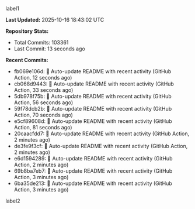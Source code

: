 
label1 
<!-- ACTIVITY_START -->
**Last Updated:** 2025-10-16 18:43:02 UTC

**Repository Stats:**
- Total Commits: 103361
- Last Commit: 13 seconds ago

**Recent Commits:**
- fb069e106d: 🤖 Auto-update README with recent activity (GitHub Action, 12 seconds ago)
- cb068d9443: 🤖 Auto-update README with recent activity (GitHub Action, 33 seconds ago)
- 5db978f75b: 🤖 Auto-update README with recent activity (GitHub Action, 56 seconds ago)
- 59f78dcb2b: 🤖 Auto-update README with recent activity (GitHub Action, 70 seconds ago)
- e5cf89608d: 🤖 Auto-update README with recent activity (GitHub Action, 81 seconds ago)
- 20caacfdd7: 🤖 Auto-update README with recent activity (GitHub Action, 2 minutes ago)
- de3fe9f3cf: 🤖 Auto-update README with recent activity (GitHub Action, 2 minutes ago)
- e6d1594289: 🤖 Auto-update README with recent activity (GitHub Action, 2 minutes ago)
- 69b8ba7eb7: 🤖 Auto-update README with recent activity (GitHub Action, 3 minutes ago)
- 6ba35de213: 🤖 Auto-update README with recent activity (GitHub Action, 3 minutes ago)
<!-- ACTIVITY_END -->

label2

